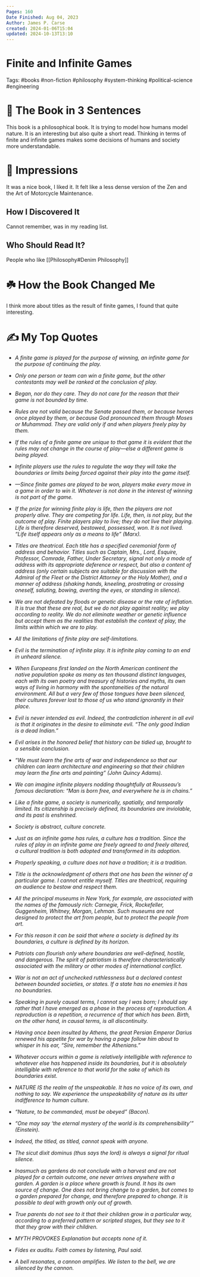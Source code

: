 ```yaml
---
Pages: 160
Date Finished: Aug 04, 2023
Author: James P. Carse
created: 2024-01-06T15:04
updated: 2024-10-13T13:10
---
```

# Finite and Infinite Games

Tags: #books #non-fiction #philosophy #system-thinking #political-science #engineering  

# 🚀 The Book in 3 Sentences
This book is a philosophical book. It is trying to model how humans model nature. It is an interesting but also quite a short read. Thinking in terms of finite and infinite games makes some decisions of humans and society more understandable.

# 🎨 Impressions
It was a nice book, I liked it. It felt like a less dense version of the Zen and the Art of Motorcycle Maintenance. 

## How I Discovered It

Cannot remember, was in my reading list. 
## Who Should Read It?

People who like [[Philosophy#Denim Philosophy]]
# ☘️ How the Book Changed Me
I think more about titles as the result of finite games, I found that quite interesting. 

# ✍️ My Top  Quotes

- *A finite game is played for the purpose of winning, an infinite game for the purpose of continuing the play.* 
 
- *Only one person or team can win a finite game, but the other contestants may well be ranked at the conclusion of play.* 
 
- *Began, nor do they care. They do not care for the reason that their game is not bounded by time.* 
 
- *Rules are not valid because the Senate passed them, or because heroes once played by them, or because God pronounced them through Moses or Muhammad. They are valid only if and when players freely play by them.* 
 
- *If the rules of a finite game are unique to that game it is evident that the rules may not change in the course of play—else a different game is being played.* 
 
- *Infinite players use the rules to regulate the way they will take the boundaries or limits being forced against their play into the game itself.* 
 
- *—Since finite games are played to be won, players make every move in a game in order to win it. Whatever is not done in the interest of winning is not part of the game.* 
 
- *If the prize for winning finite play is life, then the players are not properly alive. They are competing for life. Life, then, is not play, but the outcome of play. Finite players play to live; they do not live their playing. Life is therefore deserved, bestowed, possessed, won. It is not lived. “Life itself appears only as a means to life” (Marx).* 
 
- *Titles are theatrical. Each title has a specified ceremonial form of address and behavior. Titles such as Captain, Mrs., Lord, Esquire, Professor, Comrade, Father, Under Secretary, signal not only a mode of address with its appropriate deference or respect, but also a content of address (only certain subjects are suitable for discussion with the Admiral of the Fleet or the District Attorney or the Holy Mother), and a manner of address (shaking hands, kneeling, prostrating or crossing oneself, saluting, bowing, averting the eyes, or standing in silence).* 
 
- *We are not defeated by floods or genetic disease or the rate of inflation. It is true that these are real, but we do not play against reality; we play according to reality. We do not eliminate weather or genetic influence but accept them as the realities that establish the context of play, the limits within which we are to play.* 
 
- *All the limitations of finite play are self-limitations.* 
 
- *Evil is the termination of infinite play. It is infinite play coming to an end in unheard silence.* 
 
- *When Europeans first landed on the North American continent the native population spoke as many as ten thousand distinct languages, each with its own poetry and treasury of histories and myths, its own ways of living in harmony with the spontaneities of the natural environment. All but a very few of those tongues have been silenced, their cultures forever lost to those of us who stand ignorantly in their place.* 
 
- *Evil is never intended as evil. Indeed, the contradiction inherent in all evil is that it originates in the desire to eliminate evil. “The only good Indian is a dead Indian.”* 
 
- *Evil arises in the honored belief that history can be tidied up, brought to a sensible conclusion.* 
 
- *“We must learn the fine arts of war and independence so that our children can learn architecture and engineering so that their children may learn the fine arts and painting” (John Quincy Adams).* 
 
- *We can imagine infinite players nodding thoughtfully at Rousseau’s famous declaration: “Man is born free, and everywhere he is in chains.”* 
 
- *Like a finite game, a society is numerically, spatially, and temporally limited. Its citizenship is precisely defined, its boundaries are inviolable, and its past is enshrined.* 
 
- *Society is abstract, culture concrete.* 
 
- *Just as an infinite game has rules, a culture has a tradition. Since the rules of play in an infinite game are freely agreed to and freely altered, a cultural tradition is both adopted and transformed in its adoption.* 
 
- *Properly speaking, a culture does not have a tradition; it is a tradition.* 
 
- *Title is the acknowledgment of others that one has been the winner of a particular game. I cannot entitle myself. Titles are theatrical, requiring an audience to bestow and respect them.* 
 
- *All the principal museums in New York, for example, are associated with the names of the famously rich: Carnegie, Frick, Rockefeller, Guggenheim, Whitney, Morgan, Lehman. Such museums are not designed to protect the art from people, but to protect the people from art.* 
 
- *For this reason it can be said that where a society is defined by its boundaries, a culture is defined by its horizon.* 
 
- *Patriots can flourish only where boundaries are well-defined, hostile, and dangerous. The spirit of patriotism is therefore characteristically associated with the military or other modes of international conflict.* 
 
- *War is not an act of unchecked ruthlessness but a declared contest between bounded societies, or states. If a state has no enemies it has no boundaries.* 
 
- *Speaking in purely causal terms, I cannot say I was born; I should say rather that I have emerged as a phase in the process of reproduction. A reproduction is a repetition, a recurrence of that which has been. Birth, on the other hand, in causal terms, is all discontinuity.* 
 
- *Having once been insulted by Athens, the great Persian Emperor Darius renewed his appetite for war by having a page follow him about to whisper in his ear, “Sire, remember the Athenians.”* 
 
- *Whatever occurs within a game is relatively intelligible with reference to whatever else has happened inside its boundaries, but it is absolutely intelligible with reference to that world for the sake of which its boundaries exist.* 
 
- *NATURE IS the realm of the unspeakable. It has no voice of its own, and nothing to say. We experience the unspeakability of nature as its utter indifference to human culture.* 
 
- *“Nature, to be commanded, must be obeyed” (Bacon).* 
 
- *“One may say ‘the eternal mystery of the world is its comprehensibility’” (Einstein).* 
 
- *Indeed, the titled, as titled, cannot speak with anyone.* 
 
- *The sicut dixit dominus (thus says the lord) is always a signal for ritual silence.* 
 
- *Inasmuch as gardens do not conclude with a harvest and are not played for a certain outcome, one never arrives anywhere with a garden. A garden is a place where growth is found. It has its own source of change. One does not bring change to a garden, but comes to a garden prepared for change, and therefore prepared to change. It is possible to deal with growth only out of growth.* 
 
- *True parents do not see to it that their children grow in a particular way, according to a preferred pattern or scripted stages, but they see to it that they grow with their children.* 
  
- *MYTH PROVOKES Explanation but accepts none of it.* 
 
- *Fides ex auditu. Faith comes by listening, Paul said.* 
 
- *A bell resonates, a cannon amplifies. We listen to the bell, we are silenced by the cannon.* 
 

